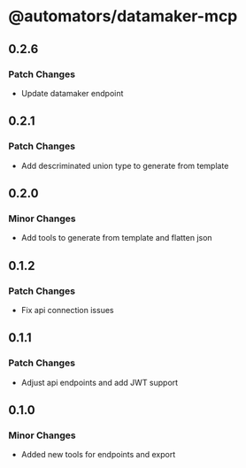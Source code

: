 # @automators/datamaker-mcp

## 0.2.6

### Patch Changes

- Update datamaker endpoint

## 0.2.1

### Patch Changes

- Add descriminated union type to generate from template

## 0.2.0

### Minor Changes

- Add tools to generate from template and flatten json

## 0.1.2

### Patch Changes

- Fix api connection issues

## 0.1.1

### Patch Changes

- Adjust api endpoints and add JWT support

## 0.1.0

### Minor Changes

- Added new tools for endpoints and export
